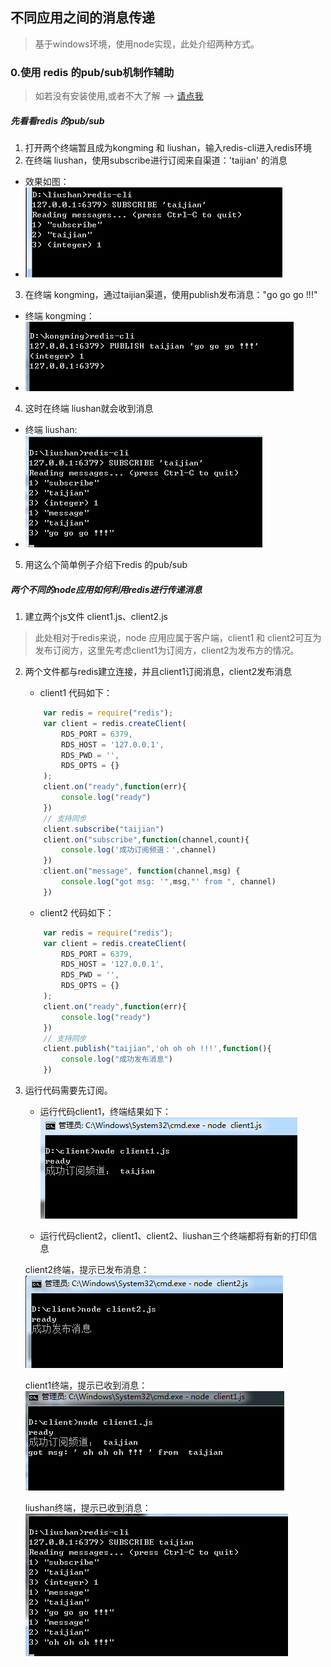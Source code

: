 ## 不同应用之间的消息传递
> 基于windows环境，使用node实现，此处介绍两种方式。
### 0.使用 redis 的pub/sub机制作辅助
> 如若没有安装使用,或者不大了解 --> [请点我][1]
##### 先看看redis 的pub/sub
1. 打开两个终端暂且成为kongming 和 liushan，输入redis-cli进入redis环境
2. 在终端 liushan，使用subscribe进行订阅来自渠道：'taijian' 的消息 
  - 效果如图：
  - ![](./img/app-msg-1.png)
3. 在终端 kongming，通过taijian渠道，使用publish发布消息："go go go !!!"
  - 终端 kongming：
  - ![](./img/app-msg-2.png)
4. 这时在终端 liushan就会收到消息
  - 终端 liushan:
  - ![](./img/app-msg-3.png)
5. 用这么个简单例子介绍下redis 的pub/sub

##### 两个不同的node应用如何利用redis进行传递消息
1. 建立两个js文件 client1.js、client2.js
> 此处相对于redis来说，node 应用应属于客户端，client1 和 client2可互为发布订阅方，这里先考虑client1为订阅方，client2为发布方的情况。
2. 两个文件都与redis建立连接，并且client1订阅消息，client2发布消息
	- client1 代码如下：
	``` javascript
		var redis = require("redis");
		var client = redis.createClient(
			RDS_PORT = 6379,
			RDS_HOST = '127.0.0.1',
			RDS_PWD = '',
			RDS_OPTS = {}
		);
		client.on("ready",function(err){
			console.log("ready")
		})
		// 支持同步
		client.subscribe("taijian")
		client.on("subscribe",function(channel,count){
			console.log('成功订阅频道：',channel)
		})
		client.on("message", function(channel,msg) {
			console.log("got msg: '",msg,"' from ", channel)
		})
	```
	- client2 代码如下：
	``` javascript 
		var redis = require("redis");
		var client = redis.createClient(
			RDS_PORT = 6379,
			RDS_HOST = '127.0.0.1',
			RDS_PWD = '',
			RDS_OPTS = {}
		);
		client.on("ready",function(err){
			console.log("ready")
		})
		// 支持同步
		client.publish("taijian",'oh oh oh !!!',function(){
			console.log("成功发布消息")
		})
	```
3. 运行代码需要先订阅。
	- 运行代码client1，终端结果如下：
	![](./img/app-msg-4.png)

	- 运行代码client2，client1、client2、liushan三个终端都将有新的打印信息
	
	client2终端，提示已发布消息：
	![](./img/app-msg-5.png)

	client1终端，提示已收到消息：
	![](./img/app-msg-6.png)

	liushan终端，提示已收到消息：
	![](./img/app-msg-7.png)
	 

[1]:http://www.runoob.com/redis/redis-install.html
